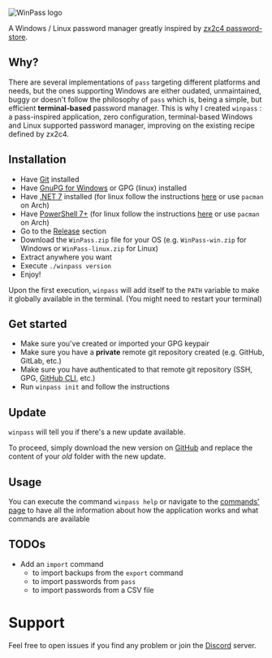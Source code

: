 ![WinPass logo](https://github.com/nomis51/winpass/blob/master/.assets/winpass.png)

A Windows / Linux password manager greatly inspired by [zx2c4 password-store](https://www.passwordstore.org/).

## Why?
There are several implementations of `pass` targeting different platforms and needs, but the ones supporting Windows are either oudated, unmaintained, buggy or doesn't follow the philosophy of `pass` which is, being a simple, but efficient **terminal-based** password manager. This is why I created `winpass` : a pass-inspired application, zero configuration, terminal-based Windows and Linux supported password manager, improving on the existing recipe defined by zx2c4.

## Installation
- Have [Git](https://git-scm.com/download/win) installed
- Have [GnuPG for Windows](https://gnupg.org/download/) or GPG (linux) installed
- Have [.NET 7](https://dotnet.microsoft.com/en-us/download/dotnet/7.0) installed (for linux follow the instructions [here](https://learn.microsoft.com/en-us/dotnet/core/install/linux) or use `pacman` on Arch)
- Have [PowerShell 7+](https://learn.microsoft.com/en-us/powershell/scripting/install/installing-powershell-on-windows?view=powershell-7.3#installing-the-msi-package) (for linux follow the instructions [here](https://learn.microsoft.com/en-us/powershell/scripting/install/installing-powershell-on-linux?view=powershell-7.3) or use `pacman` on Arch)
- Go to the [Release](https://github.com/nomis51/winpass/releases/latest) section
- Download the `WinPass.zip` file for your OS (e.g. `WinPass-win.zip` for Windows or `WinPass-linux.zip` for Linux)
- Extract anywhere you want
- Execute `./winpass version`
- Enjoy!

Upon the first execution, `winpass` will add itself to the `PATH` variable to make it globally available in the terminal. (You might need to restart your terminal)

## Get started
- Make sure you've created or imported your GPG keypair
- Make sure you have a **private** remote git repository created (e.g. GitHub, GitLab, etc.)
- Make sure you have authenticated to that remote git repository (SSH, GPG, [GitHub CLI](https://cli.github.com/manual/installation), etc.)
- Run `winpass init` and follow the instructions

## Update
`winpass` will tell you if there's a new update available.

To proceed, simply download the new version on [GitHub](https://github.com/nomis51/winpass/releases/latest) and replace the content of your *old* folder with the new update.

## Usage
You can execute the command `winpass help` or navigate to the [commands' page]() to have all the information about how the application works and what commands are available

## TODOs
- Add an `import` command 
  - to import backups from the `export` command
  - to import passwords from `pass`
  - to import passwords from a CSV file


# Support
Feel free to open issues if you find any problem or join the [Discord](https://discord.gg/yqDHrqCDq4) server.



